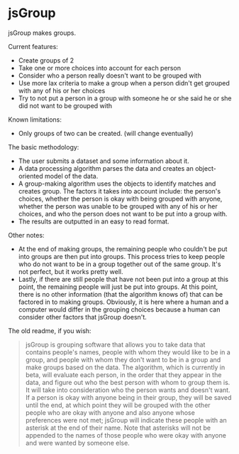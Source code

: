 jsGroup
=======
jsGroup makes groups.

Current features:
- Create groups of 2
- Take one or more choices into account for each person
- Consider who a person really doesn't want to be grouped with
- Use more lax criteria to make a group when a person didn't get grouped with any of his  or her choices
- Try to not put a person in a group with someone he or she said he or she did not want to be grouped with

    
Known limitations:
- Only groups of two can be created.  (will change eventually)

The basic methodology:
- The user submits a dataset and some information about it.
- A data processing algorithm parses the data and creates an object-oriented model of the data.
- A group-making algorithm uses the objects to identify matches and creates group.  The factors it takes into account include: the person's choices, whether the person is okay with being grouped with anyone, whether the person was unable to be grouped with any of his or her choices, and who the person does not want to be put into a group with.
- The results are outputted in an easy to read format.
    
Other notes:
- At the end of making groups, the remaining people who couldn't be put into groups are then put into groups.  This process tries to keep people who do not want to be in a group together out of the same group.  It's not perfect, but it works pretty well.
- Lastly, if there are still people that have not been put into a group at this point, the remaining people will just be put into groups.  At this point, there is no other information (that the algorithm knows of) that can be factored in to making groups.  Obviously, it is here where a human and a computer would differ in the grouping choices because a human can consider other factors that jsGroup doesn't.

The old readme, if you wish:
>jsGroup is grouping software that allows you to take data that contains people's names, people with whom they would like to be in a group, and people with whom they don't want to be in a group and make groups based on the data.  The algorithm, which is currently in beta, will evaluate each person, in the order that they appear in the data, and figure out who the best person with whom to group them is.  It will take into consideration who the person wants and doesn't want.  If a person is okay with anyone being in their group, they will be saved until the end, at which point they will be grouped with the other people who are okay with anyone and also anyone whose preferences were not met; jsGroup will indicate these people with an asterisk at the end of their name.  Note that asterisks will not be appended to the names of those people who were okay with anyone and were wanted by someone else.
